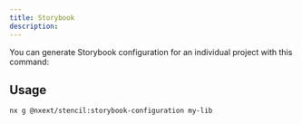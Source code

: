 ```yaml
---
title: Storybook
description:
---
```


You can generate Storybook configuration for an individual project with this command:

## Usage

```bash
nx g @nxext/stencil:storybook-configuration my-lib
```

